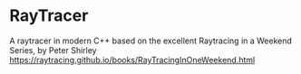 # RayTracer
A raytracer in modern C++ based on the excellent Raytracing in a Weekend Series, by Peter Shirley
https://raytracing.github.io/books/RayTracingInOneWeekend.html

